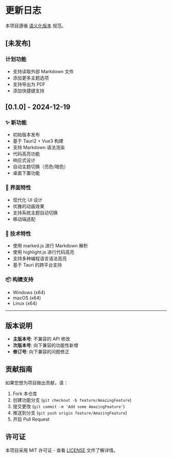 # 更新日志

本项目遵循 [语义化版本](https://semver.org/lang/zh-CN/) 规范。

## [未发布]

### 计划功能
- 支持读取外部 Markdown 文件
- 添加更多主题选项
- 支持导出为 PDF
- 添加快捷键支持

## [0.1.0] - 2024-12-19

### ✨ 新功能
- 初始版本发布
- 基于 Tauri2 + Vue3 构建
- 支持 Markdown 语法渲染
- 代码高亮功能
- 响应式设计
- 自动主题切换（亮色/暗色）
- 桌面下置功能

### 🎨 界面特性
- 现代化 UI 设计
- 优雅的动画效果
- 支持系统主题自动切换
- 移动端适配

### 🔧 技术特性
- 使用 marked.js 进行 Markdown 解析
- 使用 highlight.js 进行代码高亮
- 支持多种编程语言语法高亮
- 基于 Tauri 的跨平台支持

### 📦 构建支持
- Windows (x64)
- macOS (x64)
- Linux (x64)

---

## 版本说明

- **主版本号**: 不兼容的 API 修改
- **次版本号**: 向下兼容的功能性新增
- **修订号**: 向下兼容的问题修正

## 贡献指南

如果您想为项目做出贡献，请：

1. Fork 本仓库
2. 创建功能分支 (`git checkout -b feature/AmazingFeature`)
3. 提交更改 (`git commit -m 'Add some AmazingFeature'`)
4. 推送到分支 (`git push origin feature/AmazingFeature`)
5. 开启 Pull Request

## 许可证

本项目采用 MIT 许可证 - 查看 [LICENSE](LICENSE) 文件了解详情。
